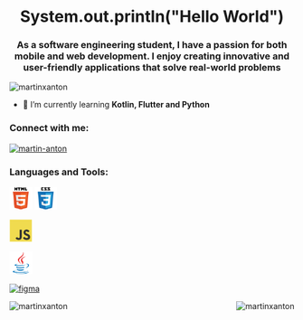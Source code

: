<h1 align="center">System.out.println("Hello World")</h1>
<h3 align="center">As a software engineering student, I have a passion for both mobile and web development. I enjoy creating innovative and user-friendly applications that solve real-world problems</h3>

<p align="left"> <img src="https://komarev.com/ghpvc/?username=martinxanton&label=Profile%20views&color=0e75b6&style=flat" alt="martinxanton" /> </p>

- 🌱 I’m currently learning **Kotlin, Flutter and Python**

<h3 align="left">Connect with me:</h3>
<p align="left">
<a href="https://linkedin.com/in/martin-anton" target="blank"><img align="center" src="https://raw.githubusercontent.com/rahuldkjain/github-profile-readme-generator/master/src/images/icons/Social/linked-in-alt.svg" alt="martin-anton" height="30" width="40" /></a>
</p>

<h3 align="left">Languages and Tools:</h3>
<p align="left" gap="> 
  <a href="https://www.w3.org/html/" target="_blank" rel="noreferrer"> 
    <img src="https://raw.githubusercontent.com/devicons/devicon/master/icons/html5/html5-original-wordmark.svg" alt="html5" width="40" height="40"/> 
  </a>
  <a>  </a>
  <a href="https://www.w3schools.com/css/" target="_blank" rel="noreferrer"> 
    <img src="https://raw.githubusercontent.com/devicons/devicon/master/icons/css3/css3-original-wordmark.svg" alt="css3" width="40" height="40"/> 
  </a> 
  <p>  </p>
  <a href="https://developer.mozilla.org/en-US/docs/Web/JavaScript" target="_blank" rel="noreferrer"> 
    <img src="https://raw.githubusercontent.com/devicons/devicon/master/icons/javascript/javascript-original.svg" alt="javascript" width="40" height="40"/> 
  </a> 
  <p>  </p>
  <a href="https://www.java.com" target="_blank" rel="noreferrer"> 
      <img src="https://raw.githubusercontent.com/devicons/devicon/master/icons/java/java-original.svg" alt="java" width="40" height="40"/> 
  </a> 
  <p>  </p>
  <a href="https://www.figma.com/" target="_blank" rel="noreferrer"> 
    <img src="https://www.vectorlogo.zone/logos/figma/figma-icon.svg" alt="figma" width="40" height="40"/> 
  </a>
</p>

<p><img align="left" src="https://github-readme-stats.vercel.app/api/top-langs?username=martinxanton&show_icons=true&locale=en&layout=compact" alt="martinxanton" /></p>

<p>&nbsp;<img align="right" src="https://github-readme-stats.vercel.app/api?username=martinxanton&show_icons=true&locale=en" alt="martinxanton" /></p>

